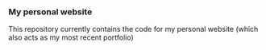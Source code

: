 ### My personal website
This repository currently contains the code for my personal website (which also acts as my most recent portfolio)